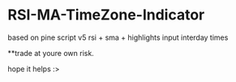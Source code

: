 # RSI-MA-TimeZone-Indicator
based on pine script v5 
rsi + sma + highlights input interday times 

**trade at youre own risk.


hope it helps :>
